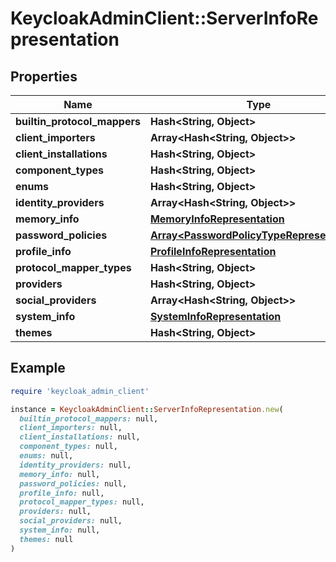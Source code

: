 # KeycloakAdminClient::ServerInfoRepresentation

## Properties

| Name | Type | Description | Notes |
| ---- | ---- | ----------- | ----- |
| **builtin_protocol_mappers** | **Hash&lt;String, Object&gt;** |  | [optional] |
| **client_importers** | **Array&lt;Hash&lt;String, Object&gt;&gt;** |  | [optional] |
| **client_installations** | **Hash&lt;String, Object&gt;** |  | [optional] |
| **component_types** | **Hash&lt;String, Object&gt;** |  | [optional] |
| **enums** | **Hash&lt;String, Object&gt;** |  | [optional] |
| **identity_providers** | **Array&lt;Hash&lt;String, Object&gt;&gt;** |  | [optional] |
| **memory_info** | [**MemoryInfoRepresentation**](MemoryInfoRepresentation.md) |  | [optional] |
| **password_policies** | [**Array&lt;PasswordPolicyTypeRepresentation&gt;**](PasswordPolicyTypeRepresentation.md) |  | [optional] |
| **profile_info** | [**ProfileInfoRepresentation**](ProfileInfoRepresentation.md) |  | [optional] |
| **protocol_mapper_types** | **Hash&lt;String, Object&gt;** |  | [optional] |
| **providers** | **Hash&lt;String, Object&gt;** |  | [optional] |
| **social_providers** | **Array&lt;Hash&lt;String, Object&gt;&gt;** |  | [optional] |
| **system_info** | [**SystemInfoRepresentation**](SystemInfoRepresentation.md) |  | [optional] |
| **themes** | **Hash&lt;String, Object&gt;** |  | [optional] |

## Example

```ruby
require 'keycloak_admin_client'

instance = KeycloakAdminClient::ServerInfoRepresentation.new(
  builtin_protocol_mappers: null,
  client_importers: null,
  client_installations: null,
  component_types: null,
  enums: null,
  identity_providers: null,
  memory_info: null,
  password_policies: null,
  profile_info: null,
  protocol_mapper_types: null,
  providers: null,
  social_providers: null,
  system_info: null,
  themes: null
)
```

